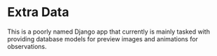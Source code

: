 # Extra Data

This is a poorly named Django app that currently is mainly tasked with providing database models for
preview images and animations for observations.